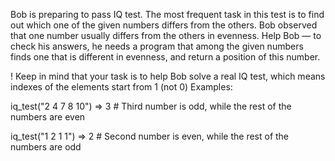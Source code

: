 Bob is preparing to pass IQ test. The most frequent task in this test is to find out which one of the given numbers differs from the others. Bob observed that one number usually differs from the others in evenness. Help Bob — to check his answers, he needs a program that among the given numbers finds one that is different in evenness, and return a position of this number.

! Keep in mind that your task is to help Bob solve a real IQ test, which means indexes of the elements start from 1 (not 0)
Examples:

iq_test("2 4 7 8 10") => 3 # Third number is odd, while the rest of the numbers are even

iq_test("1 2 1 1") => 2 # Second number is even, while the rest of the numbers are odd
